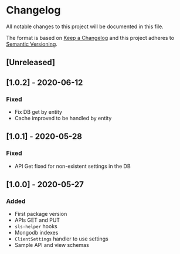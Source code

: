 # Changelog

All notable changes to this project will be documented in this file.

The format is based on [Keep a Changelog](http://keepachangelog.com/en/1.0.0/)
and this project adheres to [Semantic Versioning](http://semver.org/spec/v2.0.0.html).

## [Unreleased]

## [1.0.2] - 2020-06-12
### Fixed
- Fix DB get by entity
- Cache improved to be handled by entity

## [1.0.1] - 2020-05-28
### Fixed
- API Get fixed for non-existent settings in the DB

## [1.0.0] - 2020-05-27
### Added
- First package version
- APIs GET and PUT
- `sls-helper` hooks
- Mongodb indexes
- `ClientSettings` handler to use settings
- Sample API and view schemas
